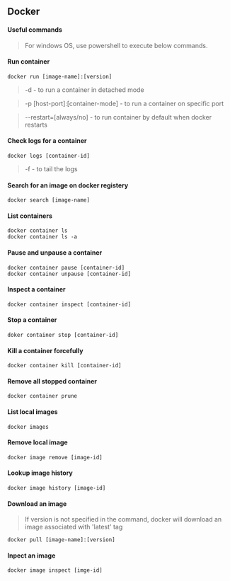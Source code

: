 ## Docker

#### Useful commands

> For windows OS, use powershell to execute below commands.

#### Run container
```
docker run [image-name]:[version]
```
> -d - to run a container in detached mode

> -p [host-port]:[container-mode] - to run a container on specific port

> --restart=[always/no] - to run container by default when docker restarts

#### Check logs for a container
```
docker logs [container-id]
```
> -f - to tail the logs

#### Search for an image on docker registery
```
docker search [image-name]
```

#### List containers
```
docker container ls
docker container ls -a
```

#### Pause and unpause a container
```
docker container pause [container-id]
docker container unpause [container-id]
```

#### Inspect a container
```
docker container inspect [container-id]
```

#### Stop a container
```
doker container stop [container-id]
```

#### Kill a container forcefully
```
docker container kill [container-id]
```

#### Remove all stopped container
```
docker container prune
```

#### List local images
```
docker images
```

#### Remove local image
```
docker image remove [image-id]
```

#### Lookup image history
```
docker image history [image-id]
```

#### Download an image
> If version is not specified in the command, docker will download an image associated with 'latest' tag
```
docker pull [image-name]:[version]
```

#### Inpect an image
```
docker image inspect [imge-id]
```
